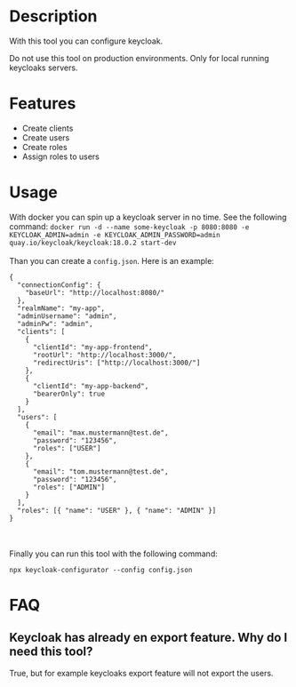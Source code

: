 # Description
With this tool you can configure keycloak. 

Do not use this tool on production environments. Only for local running keycloaks servers. 

# Features
- Create clients 
- Create users
- Create roles
- Assign roles to users

# Usage
With docker you can spin up a keycloak server in no time. See the following command:
```docker run -d --name some-keycloak -p 8080:8080 -e KEYCLOAK_ADMIN=admin -e KEYCLOAK_ADMIN_PASSWORD=admin quay.io/keycloak/keycloak:18.0.2 start-dev```
<br/>
<br/>
Than you can create a ``config.json``. Here is an example:

````
{
  "connectionConfig": {
    "baseUrl": "http://localhost:8080/"
  },
  "realmName": "my-app",
  "adminUsername": "admin",
  "adminPw": "admin",
  "clients": [
    {
      "clientId": "my-app-frontend",
      "rootUrl": "http://localhost:3000/",
      "redirectUris": ["http://localhost:3000/"]
    },
    {
      "clientId": "my-app-backend",
      "bearerOnly": true
    }
  ],
  "users": [
    {
      "email": "max.mustermann@test.de",
      "password": "123456",
      "roles": ["USER"]
    },
    {
      "email": "tom.mustermann@test.de",
      "password": "123456",
      "roles": ["ADMIN"]
    }
  ],
  "roles": [{ "name": "USER" }, { "name": "ADMIN" }]
}
````
<br/>
<br/>
Finally you can run this tool with the following command:

`npx keycloak-configurator --config config.json`

# FAQ
## Keycloak has already en export feature. Why do I need this tool?
True, but for example keycloaks export feature will not export the users.